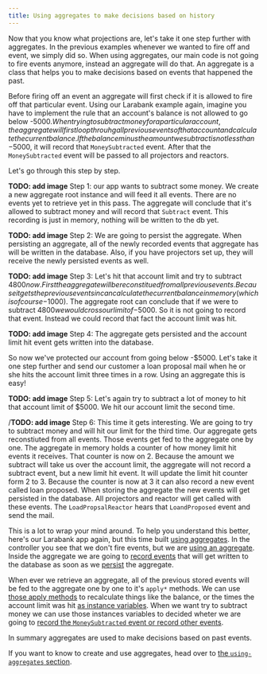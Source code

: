 ```yaml
---
title: Using aggregates to make decisions based on history
---
```


Now that you know what projections are, let's take it one step further with aggregates. In the previous examples whenever we wanted to fire off and event, we simply did so. When using aggregates, our main code is not going to fire events anymore, instead an aggregate will do that.  An aggregate is a class that helps you to make decisions based on events that happened the past.

Before firing off an event an aggregate will first check if it is allowed to fire off that particular event. Using our Larabank example again, imagine you have to implement the rule that an account's balance is not allowed to go below -$5000. When trying to subtract money for a particular account, the aggregate will first loop throuhg all previous events of that account and calculate the current balance. If the balance minus the amount we subtract is not less than -$5000, it will record that `MoneySubtracted` event. After that the `MoneySubtracted` event will be passed to all projectors and reactors.

Let's go through this step by step.

**TODO: add image**
Step 1: our app wants to subtract some money. We create a new aggregate root instance and will feed it all events. There are no events yet to retrieve yet in this pass. The aggregate will conclude that it's allowed to subtract money and will record that `Subtract` event. This recording is just in memory, nothing will be written to the db yet.

**TODO: add image**
Step 2: We are going to persist the aggregate. When persisting an aggregate, all of the newly recorded events that aggregate has will be written in the database. Also, if you have projectors set up, they will receive the newly persisted events as well. 

**TODO: add image**
Step 3: Let's hit that account limit and try to subtract $4800 now. First the aggregate will be reconstitued from all previous events. Because it gets the previous events in can calculate the current balance in memory (which is of course -$1000). The aggregate root can conclude that if we were to subtract $4800 we would cross our limit of -$5000. So it is not going to record that event. Instead we could record that fact the account limit was hit.

**TODO: add image**
Step 4: The aggregate gets persisted and the account limit hit event gets written into the database.

So now we've protected our account from going below -$5000. Let's take it one step further and send our customer a loan proposal mail when he or she hits the account limit three times in a row. Using an aggregate this is easy!

**TODO: add image**
Step 5: Let's again try to subtract a lot of money to hit that account limit of $5000. We hit our account limit the second time.

/**TODO: add image**
Step 6: This time it gets interesting. We are going to try to subtract money and will hit our limit for the third time. Our aggregate gets reconstiuted from all events. Those events get fed to the aggregate one by one. The aggregate in memory holds a counter of how money limit hit events it receives. That counter is now on 2. Because the amount we subtract will take us over the account limit, the aggregate will not record a subtract event, but a new limit hit event. It will update the limit hit counter form 2 to 3. Because the counter is now at 3 it can also record a new event called loan proposed. When storing the aggregate the new events will get persisted in the database. All projectors and reactor will get called with these events. The `LoadPropsalReactor` hears that `LoandProposed` event and send the mail.

This is a lot to wrap your mind around. To help you understand this better, here's our Larabank app again, but this time built [using aggregates](https://github.com/spatie/larabank-event-projector-aggregates). In the controller you see that we don't fire events, but we are [using an aggregate](https://github.com/spatie/larabank-event-projector-aggregates/blob/c9f2ff240f4634ee2e241e3087ff60587a176ae0/app/Http/Controllers/AccountsController.php#L21-L52). Inside the aggregate we are going to [record events](https://github.com/spatie/larabank-event-projector-aggregates/blob/c9f2ff240f4634ee2e241e3087ff60587a176ae0/app/Domain/Account/AccountAggregateRoot.php#L46) that will get written to the database as soon as we [persist](https://github.com/spatie/larabank-event-projector-aggregates/blob/c9f2ff240f4634ee2e241e3087ff60587a176ae0/app/Http/Controllers/AccountsController.php#L40) the aggregate.

When ever we retrieve an aggregate, all of the previous stored events will be fed to the aggregate one by one to it's `apply*` methods. We can use [those apply methods](https://github.com/spatie/larabank-event-projector-aggregates/blob/c9f2ff240f4634ee2e241e3087ff60587a176ae0/app/Domain/Account/AccountAggregateRoot.php#L77-L82) to recalculate things like the balance, or the times the account limit was hit [as instance variables](https://github.com/spatie/larabank-event-projector-aggregates/blob/c9f2ff240f4634ee2e241e3087ff60587a176ae0/app/Domain/Account/AccountAggregateRoot.php#L28-L35). When we want try to subtract money we can use those instances variables to decided wheter we are going to [record the `MoneySubtracted` event or record other events](https://github.com/spatie/larabank-event-projector-aggregates/blob/c9f2ff240f4634ee2e241e3087ff60587a176ae0/app/Domain/Account/AccountAggregateRoot.php#L60-L75).

In summary aggregates are used to make decisions based on past events.

If you want to know to create and use aggregates, head over to [the `using-aggregates` section](https://docs.spatie.be/laravel-event-projector/v2/using-aggregates/writing-your-first-aggregate).
